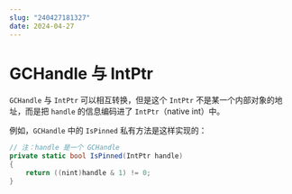 ```yaml
---
slug: "240427181327"
date: 2024-04-27
---
```


# GCHandle 与 IntPtr

`GCHandle` 与 `IntPtr` 可以相互转换，但是这个 `IntPtr` 不是某一个内部对象的地址，而是把 `handle` 的信息编码进了 `IntPtr`（native int）中。

例如，`GCHandle` 中的 `IsPinned` 私有方法是这样实现的：

``` csharp
// 注：handle 是一个 GCHandle
private static bool IsPinned(IntPtr handle)
{
    return ((nint)handle & 1) != 0;
}
```
